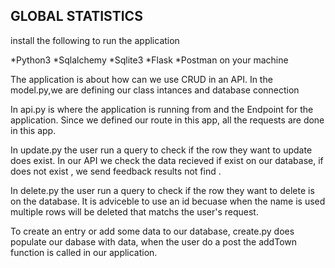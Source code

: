 ## GLOBAL STATISTICS
install the following to run the application

*Python3
*Sqlalchemy
*Sqlite3
*Flask
*Postman on your machine

The application is about how can we use CRUD in an API. 
In the model.py,we are defining our class intances and database connection

In api.py is where the application is running from and the Endpoint for the application.
Since we defined our route in this app, all the requests are done in this app.

In update.py the user run a query to check if the row they want to update does exist. In our API we check the data recieved if exist on our database, if does not exist , we send feedback results not find .

In delete.py the user run a query to check if the row they want to delete is on the database. It is adviceble to use an id becuase when the name is used multiple rows will be deleted that matchs the user's request.

To create an entry or add some data to our database, create.py does populate our dabase with data, when the user do a post the addTown function is called in our application.